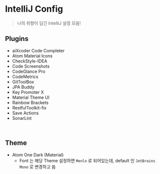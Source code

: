 # IntelliJ Config
>
> 나의 취향이 담긴 IntelliJ 설정 모음!

## Plugins

- aiXcoder Code Completer
- Atom Material Icons
- CheckStyle-IDEA
- Code Screenshots
- CodeGlance Pro
- CodeMetrics
- GitToolBox
- JPA Buddy
- Key Promoter X
- Material Theme UI
- Rainbow Brackets
- RestfulToolkit-fix
- Save Actions
- SonarLint

<br>

## Theme

- Atom One Dark (Material)
  - Font 는 해당 Theme 설정하면 `Menlo` 로 되어있는데, default 인 `JetBrains Mono` 로 변경하고 씀
